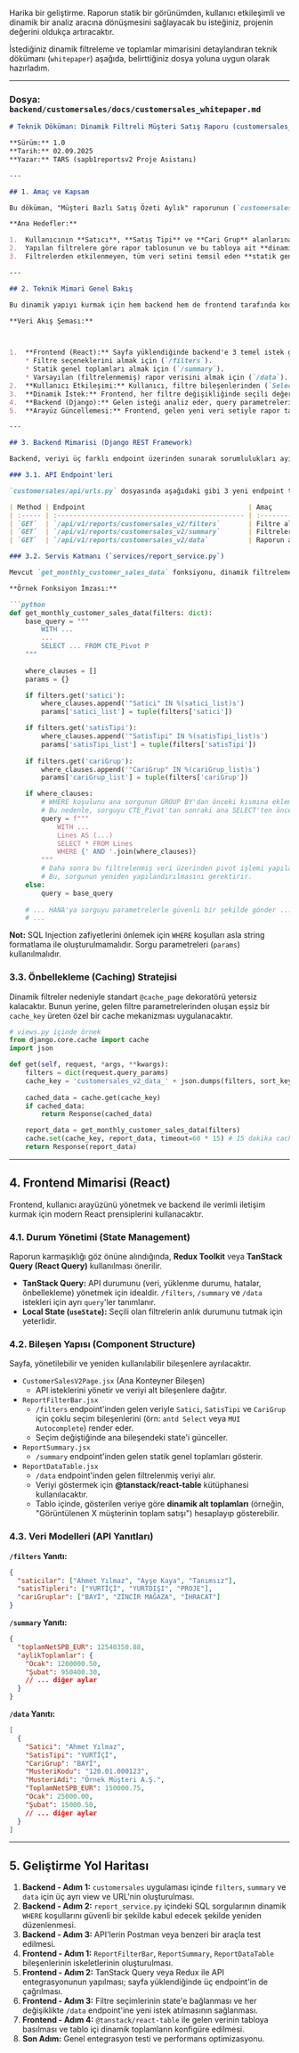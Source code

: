 Harika bir geliştirme. Raporun statik bir görünümden, kullanıcı etkileşimli ve dinamik bir analiz aracına dönüşmesini sağlayacak bu isteğiniz, projenin değerini oldukça artıracaktır.

İstediğiniz dinamik filtreleme ve toplamlar mimarisini detaylandıran teknik dökümanı (`whitepaper`) aşağıda, belirttiğiniz dosya yoluna uygun olarak hazırladım.

-----

### Dosya: `backend/customersales/docs/customersales_whitepaper.md`

````markdown
# Teknik Döküman: Dinamik Filtreli Müşteri Satış Raporu (customersales_v2)

**Sürüm:** 1.0
**Tarih:** 02.09.2025
**Yazar:** TARS (sapb1reportsv2 Proje Asistanı)

---

## 1. Amaç ve Kapsam

Bu döküman, "Müşteri Bazlı Satış Özeti Aylık" raporunun (`customersales_v2`) teknik mimarisini ve geliştirme yol haritasını açıklamaktadır. Raporun temel amacı, SAP B1 veritabanından alınan satış verilerini, kullanıcı tarafından seçilebilen çoklu dinamik filtrelerle analiz etme imkanı sunmaktır.

**Ana Hedefler:**

1.  Kullanıcının **Satıcı**, **Satış Tipi** ve **Cari Grup** alanlarına göre çoklu seçim yapabilmesi.
2.  Yapılan filtrelere göre rapor tablosunun ve bu tabloya ait **dinamik alt toplamların** anlık olarak güncellenmesi.
3.  Filtrelerden etkilenmeyen, tüm veri setini temsil eden **statik genel toplamların** (Grand Totals) raporda her zaman görünür olması.

---

## 2. Teknik Mimari Genel Bakış

Bu dinamik yapıyı kurmak için hem backend hem de frontend tarafında koordineli bir mimari izlenecektir. Backend, veriyi ham ve filtrelenmiş olarak sunarken; frontend, kullanıcı etkileşimini yönetip veriyi görselleştirecektir.

**Veri Akış Şeması:**



1.  **Frontend (React):** Sayfa yüklendiğinde backend'e 3 temel istek gönderir:
    * Filtre seçeneklerini almak için (`/filters`).
    * Statik genel toplamları almak için (`/summary`).
    * Varsayılan (filtrelenmemiş) rapor verisini almak için (`/data`).
2.  **Kullanıcı Etkileşimi:** Kullanıcı, filtre bileşenlerinden (`Select`, `Checkbox` vb.) seçimler yapar.
3.  **Dinamik İstek:** Frontend, her filtre değişikliğinde seçili değerleri query parametresi olarak ekleyerek (`/data?satici=...&satisTipi=...`) backend'e yeni bir istek gönderir.
4.  **Backend (Django):** Gelen isteği analiz eder, query parametrelerine göre ana SQL sorgusuna dinamik `WHERE` koşulları ekler ve filtrelenmiş sonucu frontend'e döndürür.
5.  **Arayüz Güncellemesi:** Frontend, gelen yeni veri setiyle rapor tablosunu ve dinamik alt toplamları yeniden render eder. Statik genel toplamlar değişmez.

---

## 3. Backend Mimarisi (Django REST Framework)

Backend, veriyi üç farklı endpoint üzerinden sunarak sorumlulukları ayıracaktır. Bu, performansı artırır ve yönetimi kolaylaştırır.

### 3.1. API Endpoint'leri

`customersales/api/urls.py` dosyasında aşağıdaki gibi 3 yeni endpoint tanımlanacaktır:

| Method | Endpoint                                         | Amaç                                                                   |
| :----- | :----------------------------------------------- | :--------------------------------------------------------------------- |
| `GET`  | `/api/v1/reports/customersales_v2/filters`       | Filtre alanları için seçilebilir değerleri (Satici, SatisTipi vb.) getirir. |
| `GET`  | `/api/v1/reports/customersales_v2/summary`       | Filtrelerden etkilenmeyen statik genel aylık ve yıllık toplamları getirir. |
| `GET`  | `/api/v1/reports/customersales_v2/data`          | Raporun ana veri setini, query parametrelerine göre filtrelenmiş olarak getirir. |

### 3.2. Servis Katmanı (`services/report_service.py`)

Mevcut `get_monthly_customer_sales_data` fonksiyonu, dinamik filtrelemeyi destekleyecek şekilde güncellenecektir.

**Örnek Fonksiyon İmzası:**

```python
def get_monthly_customer_sales_data(filters: dict):
    base_query = """
        WITH ...
        ...
        SELECT ... FROM CTE_Pivot P
    """
    
    where_clauses = []
    params = {}

    if filters.get('satici'):
        where_clauses.append('"Satici" IN %(satici_list)s')
        params['satici_list'] = tuple(filters['satici'])

    if filters.get('satisTipi'):
        where_clauses.append('"SatisTipi" IN %(satisTipi_list)s')
        params['satisTipi_list'] = tuple(filters['satisTipi'])
    
    if filters.get('cariGrup'):
        where_clauses.append('"CariGrup" IN %(cariGrup_list)s')
        params['cariGrup_list'] = tuple(filters['cariGrup'])

    if where_clauses:
        # WHERE koşulunu ana sorgunun GROUP BY'dan önceki kısmına eklememiz gerekiyor.
        # Bu nedenle, sorguyu CTE_Pivot'tan sonraki ana SELECT'ten önce bölüp araya WHERE ekleyeceğiz.
        query = f"""
            WITH ...
            Lines AS (...)
            SELECT * FROM Lines
            WHERE {' AND '.join(where_clauses)}
        """
        # Daha sonra bu filtrelenmiş veri üzerinden pivot işlemi yapılacak.
        # Bu, sorgunun yeniden yapılandırılmasını gerektirir.
    else:
        query = base_query
    
    # ... HANA'ya sorguyu parametrelerle güvenli bir şekilde gönder ...
    # ...
````

**Not:** SQL Injection zafiyetlerini önlemek için `WHERE` koşulları asla string formatlama ile oluşturulmamalıdır. Sorgu parametreleri (`params`) kullanılmalıdır.

### 3.3. Önbellekleme (Caching) Stratejisi

Dinamik filtreler nedeniyle standart `@cache_page` dekoratörü yetersiz kalacaktır. Bunun yerine, gelen filtre parametrelerinden oluşan eşsiz bir `cache_key` üreten özel bir cache mekanizması uygulanacaktır.

```python
# views.py içinde örnek
from django.core.cache import cache
import json

def get(self, request, *args, **kwargs):
    filters = dict(request.query_params)
    cache_key = 'customersales_v2_data_' + json.dumps(filters, sort_keys=True)
    
    cached_data = cache.get(cache_key)
    if cached_data:
        return Response(cached_data)

    report_data = get_monthly_customer_sales_data(filters)
    cache.set(cache_key, report_data, timeout=60 * 15) # 15 dakika cache
    return Response(report_data)
```

-----

## 4\. Frontend Mimarisi (React)

Frontend, kullanıcı arayüzünü yönetmek ve backend ile verimli iletişim kurmak için modern React prensiplerini kullanacaktır.

### 4.1. Durum Yönetimi (State Management)

Raporun karmaşıklığı göz önüne alındığında, **Redux Toolkit** veya **TanStack Query (React Query)** kullanılması önerilir.

  * **TanStack Query:** API durumunu (veri, yüklenme durumu, hatalar, önbellekleme) yönetmek için idealdir. `/filters`, `/summary` ve `/data` istekleri için ayrı `query`'ler tanımlanır.
  * **Local State (`useState`):** Seçili olan filtrelerin anlık durumunu tutmak için yeterlidir.

### 4.2. Bileşen Yapısı (Component Structure)

Sayfa, yönetilebilir ve yeniden kullanılabilir bileşenlere ayrılacaktır.

  * `CustomerSalesV2Page.jsx` (Ana Konteyner Bileşen)
      * API isteklerini yönetir ve veriyi alt bileşenlere dağıtır.
  * `ReportFilterBar.jsx`
      * `/filters` endpoint'inden gelen veriyle `Satici`, `SatisTipi` ve `CariGrup` için çoklu seçim bileşenlerini (örn: `antd Select` veya `MUI Autocomplete`) render eder.
      * Seçim değiştiğinde ana bileşendeki state'i günceller.
  * `ReportSummary.jsx`
      * `/summary` endpoint'inden gelen statik genel toplamları gösterir.
  * `ReportDataTable.jsx`
      * `/data` endpoint'inden gelen filtrelenmiş veriyi alır.
      * Veriyi göstermek için **@tanstack/react-table** kütüphanesi kullanılacaktır.
      * Tablo içinde, gösterilen veriye göre **dinamik alt toplamları** (örneğin, "Görüntülenen X müşterinin toplam satışı") hesaplayıp gösterebilir.

### 4.3. Veri Modelleri (API Yanıtları)

**`/filters` Yanıtı:**

```json
{
  "saticilar": ["Ahmet Yılmaz", "Ayşe Kaya", "Tanımsız"],
  "satisTipleri": ["YURTİÇİ", "YURTDIŞI", "PROJE"],
  "cariGruplar": ["BAYİ", "ZİNCİR MAĞAZA", "İHRACAT"]
}
```

**`/summary` Yanıtı:**

```json
{
  "toplamNetSPB_EUR": 12540350.88,
  "aylikToplamlar": {
    "Ocak": 1200000.50,
    "Şubat": 950400.30,
    // ... diğer aylar
  }
}
```

**`/data` Yanıtı:**

```json
[
  {
    "Satici": "Ahmet Yılmaz",
    "SatisTipi": "YURTİÇİ",
    "CariGrup": "BAYİ",
    "MusteriKodu": "120.01.000123",
    "MusteriAdi": "Örnek Müşteri A.Ş.",
    "ToplamNetSPB_EUR": 150000.75,
    "Ocak": 25000.00,
    "Şubat": 15000.50,
    // ... diğer aylar
  }
]
```

-----

## 5\. Geliştirme Yol Haritası

1.  **Backend - Adım 1:** `customersales` uygulaması içinde `filters`, `summary` ve `data` için üç ayrı view ve URL'nin oluşturulması.
2.  **Backend - Adım 2:** `report_service.py` içindeki SQL sorgularının dinamik `WHERE` koşullarını güvenli bir şekilde kabul edecek şekilde yeniden düzenlenmesi.
3.  **Backend - Adım 3:** API'lerin Postman veya benzeri bir araçla test edilmesi.
4.  **Frontend - Adım 1:** `ReportFilterBar`, `ReportSummary`, `ReportDataTable` bileşenlerinin iskeletlerinin oluşturulması.
5.  **Frontend - Adım 2:** TanStack Query veya Redux ile API entegrasyonunun yapılması; sayfa yüklendiğinde üç endpoint'in de çağrılması.
6.  **Frontend - Adım 3:** Filtre seçimlerinin state'e bağlanması ve her değişiklikte `/data` endpoint'ine yeni istek atılmasının sağlanması.
7.  **Frontend - Adım 4:** `@tanstack/react-table` ile gelen verinin tabloya basılması ve tablo içi dinamik toplamların konfigüre edilmesi.
8.  **Son Adım:** Genel entegrasyon testi ve performans optimizasyonu.

<!-- end list -->

```
```